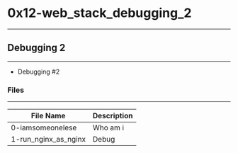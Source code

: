 # 0x12-web_stack_debugging_2
---

## Debugging 2
---
- Debugging #2
### Files
---
File Name | Description
--- | ---
0-iamsomeonelese | Who am i
1-run_nginx_as_nginx | Debug
